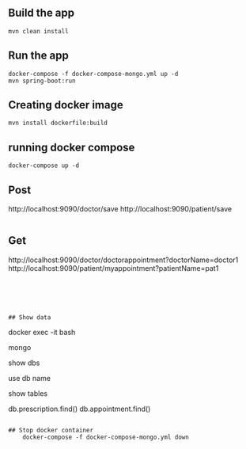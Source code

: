 ## Build the app

``` 
mvn clean install
```

## Run the app

``` 
docker-compose -f docker-compose-mongo.yml up -d
mvn spring-boot:run

```
## Creating docker image

```
mvn install dockerfile:build

```
## running docker compose

``` 
docker-compose up -d

```


## Post

http://localhost:9090/doctor/save
http://localhost:9090/patient/save
``` 
```

## Get
http://localhost:9090/doctor/doctorappointment?doctorName=doctor1
http://localhost:9090/patient/myappointment?patientName=pat1

``` 

```

```




## Show data

```
docker exec -it <containerName> bash

mongo

show dbs

use db name


show tables

db.prescription.find()
db.appointment.find()


```

## Stop docker container
    docker-compose -f docker-compose-mongo.yml down

